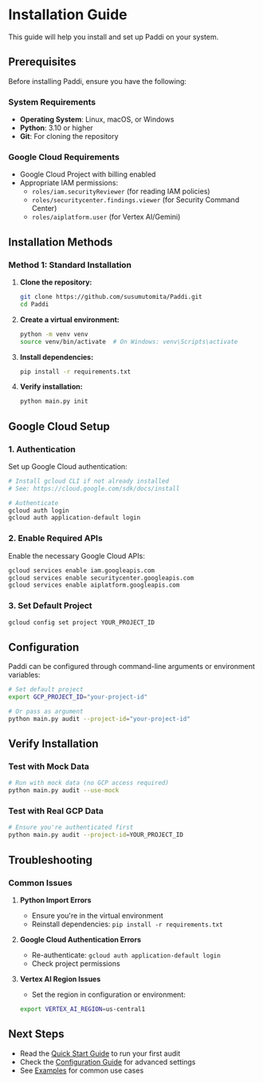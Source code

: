 # Installation Guide

This guide will help you install and set up Paddi on your system.

## Prerequisites

Before installing Paddi, ensure you have the following:

### System Requirements

- **Operating System**: Linux, macOS, or Windows
- **Python**: 3.10 or higher
- **Git**: For cloning the repository

### Google Cloud Requirements

- Google Cloud Project with billing enabled
- Appropriate IAM permissions:
  - `roles/iam.securityReviewer` (for reading IAM policies)
  - `roles/securitycenter.findings.viewer` (for Security Command Center)
  - `roles/aiplatform.user` (for Vertex AI/Gemini)

## Installation Methods

### Method 1: Standard Installation

1. **Clone the repository:**

   ```bash
   git clone https://github.com/susumutomita/Paddi.git
   cd Paddi
   ```

2. **Create a virtual environment:**

   ```bash
   python -m venv venv
   source venv/bin/activate  # On Windows: venv\Scripts\activate
   ```

3. **Install dependencies:**

   ```bash
   pip install -r requirements.txt
   ```

4. **Verify installation:**

   ```bash
   python main.py init
   ```

## Google Cloud Setup

### 1. Authentication

Set up Google Cloud authentication:

```bash
# Install gcloud CLI if not already installed
# See: https://cloud.google.com/sdk/docs/install

# Authenticate
gcloud auth login
gcloud auth application-default login
```

### 2. Enable Required APIs

Enable the necessary Google Cloud APIs:

```bash
gcloud services enable iam.googleapis.com
gcloud services enable securitycenter.googleapis.com
gcloud services enable aiplatform.googleapis.com
```

### 3. Set Default Project

```bash
gcloud config set project YOUR_PROJECT_ID
```

## Configuration

Paddi can be configured through command-line arguments or environment variables:

```bash
# Set default project
export GCP_PROJECT_ID="your-project-id"

# Or pass as argument
python main.py audit --project-id="your-project-id"
```

## Verify Installation

### Test with Mock Data

```bash
# Run with mock data (no GCP access required)
python main.py audit --use-mock
```

### Test with Real GCP Data

```bash
# Ensure you're authenticated first
python main.py audit --project-id=YOUR_PROJECT_ID
```

## Troubleshooting

### Common Issues

1. **Python Import Errors**
   - Ensure you're in the virtual environment
   - Reinstall dependencies: `pip install -r requirements.txt`

2. **Google Cloud Authentication Errors**
   - Re-authenticate: `gcloud auth application-default login`
   - Check project permissions

3. **Vertex AI Region Issues**
   - Set the region in configuration or environment:

   ```bash
   export VERTEX_AI_REGION=us-central1
   ```

## Next Steps

- Read the [Quick Start Guide](quick-start.md) to run your first audit
- Check the [Configuration Guide](configuration.md) for advanced settings
- See [Examples](../examples/basic-audit.md) for common use cases
